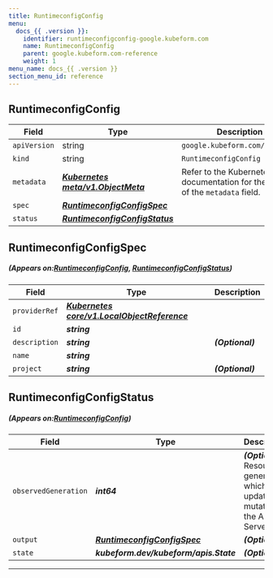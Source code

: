 ```yaml
---
title: RuntimeconfigConfig
menu:
  docs_{{ .version }}:
    identifier: runtimeconfigconfig-google.kubeform.com
    name: RuntimeconfigConfig
    parent: google.kubeform.com-reference
    weight: 1
menu_name: docs_{{ .version }}
section_menu_id: reference
---
```


## RuntimeconfigConfig
| Field | Type | Description |
| ------ | ----- | ----------- |
| `apiVersion` | string | `google.kubeform.com/v1alpha1` |
|    `kind` | string | `RuntimeconfigConfig` |
| `metadata` | ***[Kubernetes meta/v1.ObjectMeta](https://kubernetes.io/docs/reference/generated/kubernetes-api/v1.13/#objectmeta-v1-meta)***|Refer to the Kubernetes API documentation for the fields of the `metadata` field.|
| `spec` | ***[RuntimeconfigConfigSpec](#RuntimeconfigConfigSpec)***||
| `status` | ***[RuntimeconfigConfigStatus](#RuntimeconfigConfigStatus)***||
## RuntimeconfigConfigSpec
##### (Appears on:[RuntimeconfigConfig](#RuntimeconfigConfig), [RuntimeconfigConfigStatus](#RuntimeconfigConfigStatus))
| Field | Type | Description |
| ------ | ----- | ----------- |
| `providerRef` | ***[Kubernetes core/v1.LocalObjectReference](https://kubernetes.io/docs/reference/generated/kubernetes-api/v1.13/#localobjectreference-v1-core)***||
| `id` | ***string***||
| `description` | ***string***| ***(Optional)*** |
| `name` | ***string***||
| `project` | ***string***| ***(Optional)*** |
## RuntimeconfigConfigStatus
##### (Appears on:[RuntimeconfigConfig](#RuntimeconfigConfig))
| Field | Type | Description |
| ------ | ----- | ----------- |
| `observedGeneration` | ***int64***| ***(Optional)*** Resource generation, which is updated on mutation by the API Server.|
| `output` | ***[RuntimeconfigConfigSpec](#RuntimeconfigConfigSpec)***| ***(Optional)*** |
| `state` | ***kubeform.dev/kubeform/apis.State***| ***(Optional)*** |
---
